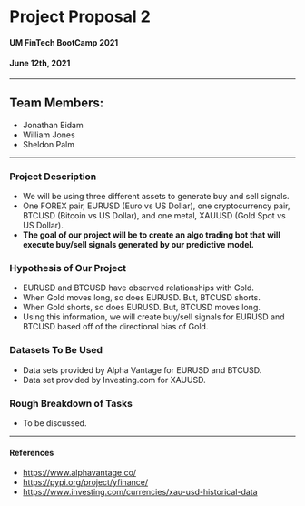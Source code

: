 # Project Proposal 2

#### UM FinTech BootCamp 2021

#### June 12th, 2021

---

## Team Members:

- Jonathan Eidam
- William Jones
- Sheldon Palm

---

### Project Description

- We will be using three different assets to generate buy and sell signals.
- One FOREX pair, EURUSD (Euro vs US Dollar), one cryptocurrency pair, BTCUSD (Bitcoin vs US Dollar), and one metal, XAUUSD (Gold Spot vs US Dollar).
- **The goal of our project will be to create an algo trading bot that will execute buy/sell signals generated by our predictive model.**

### Hypothesis of Our Project

- EURUSD and BTCUSD have observed relationships with Gold.
- When Gold moves long, so does EURUSD. But, BTCUSD shorts.
- When Gold shorts, so does EURUSD. But, BTCUSD moves long.
- Using this information, we will create buy/sell signals for EURUSD and BTCUSD based off of the directional bias of Gold.

### Datasets To Be Used

- Data sets provided by Alpha Vantage for EURUSD and BTCUSD.
- Data set provided by Investing.com for XAUUSD.

### Rough Breakdown of Tasks

- To be discussed.

---

#### References

- https://www.alphavantage.co/
- https://pypi.org/project/yfinance/
- https://www.investing.com/currencies/xau-usd-historical-data

